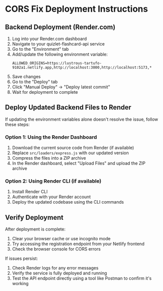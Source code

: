 # CORS Fix Deployment Instructions

## Backend Deployment (Render.com)

1. Log into your Render.com dashboard
2. Navigate to your quizlet-flashcard-api service
3. Go to the "Environment" tab
4. Add/update the following environment variable:
   ```
   ALLOWED_ORIGINS=https://lustrous-tartufo-9102a1.netlify.app,http://localhost:3000,http://localhost:5173,*
   ```
5. Save changes
6. Go to the "Deploy" tab
7. Click "Manual Deploy" → "Deploy latest commit"
8. Wait for deployment to complete

## Deploy Updated Backend Files to Render

If updating the environment variables alone doesn't resolve the issue, follow these steps:

### Option 1: Using the Render Dashboard
1. Download the current source code from Render (if available)
2. Replace `src/loaders/express.js` with our updated version
3. Compress the files into a ZIP archive
4. In the Render dashboard, select "Upload Files" and upload the ZIP archive

### Option 2: Using Render CLI (if available)
1. Install Render CLI
2. Authenticate with your Render account
3. Deploy the updated codebase using the CLI commands

## Verify Deployment

After deployment is complete:
1. Clear your browser cache or use incognito mode
2. Try accessing the registration endpoint from your Netlify frontend
3. Check the browser console for CORS errors

If issues persist:
1. Check Render logs for any error messages
2. Verify the service is fully deployed and running
3. Test the API endpoint directly using a tool like Postman to confirm it's working 